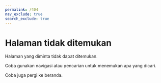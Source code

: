 ```yaml
---
permalink: /404
nav_exclude: true
search_exclude: true
---
```


# Halaman tidak ditemukan

Halaman yang diminta tidak dapat ditemukan.

Coba gunakan navigasi atau pencarian
untuk menemukan apa yang dicari.

Coba juga pergi ke beranda.
